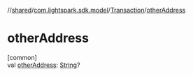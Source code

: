 //[shared](../../../index.md)/[com.lightspark.sdk.model](../index.md)/[Transaction](index.md)/[otherAddress](other-address.md)

# otherAddress

[common]\
val [otherAddress](other-address.md): [String](https://kotlinlang.org/api/latest/jvm/stdlib/kotlin/-string/index.html)?
